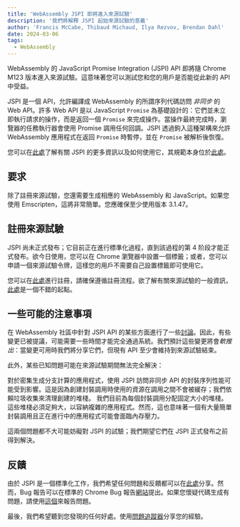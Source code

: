 ```yaml
---
title: 'WebAssembly JSPI 即將進入來源試驗'
description: '我們將解釋 JSPI 起始來源試驗的意義'
author: 'Francis McCabe, Thibaud Michaud, Ilya Rezvov, Brendan Dahl'
date: 2024-03-06
tags:
  - WebAssembly
---
```

WebAssembly 的 JavaScript Promise Integration (JSPI) API 即將隨 Chrome M123 版本進入來源試驗。這意味著您可以測試您和您的用戶是否能從此新的 API 中受益。

JSPI 是一個 API，允許編譯成 WebAssembly 的所謂序列代碼訪問 _非同步_ 的 Web API。許多 Web API 是以 JavaScript `Promise` 為基礎設計的：它們並未立即執行請求的操作，而是返回一個 `Promise` 來完成操作。當操作最終完成時，瀏覽器的任務執行器會使用 Promise 調用任何回調。JSPI 透過鉤入這種架構來允許 WebAssembly 應用程式在返回 `Promise` 時暫停，並在 `Promise` 被解析後恢復。

<!--truncate-->
您可以在[此處](https://v8.dev/blog/jspi)了解有關 JSPI 的更多資訊以及如何使用它，其規範本身位於[此處](https://github.com/WebAssembly/js-promise-integration)。

## 要求

除了註冊來源試驗，您還需要生成相應的 WebAssembly 和 JavaScript。如果您使用 Emscripten，這將非常簡單。您應確保至少使用版本 3.1.47。

## 註冊來源試驗

JSPI 尚未正式發布；它目前正在進行標準化過程，直到該過程的第 4 阶段才能正式發布。欲今日使用，您可以在 Chrome 瀏覽器中設置一個標籤；或者，您可以申請一個來源試驗令牌，這樣您的用戶不需要自己設置標籤即可使用它。

您可以在[此處](https://developer.chrome.com/origintrials/#/register_trial/1603844417297317889)進行註冊，請確保遵循註冊流程。欲了解有關來源試驗的一般資訊，[此處](https://developer.chrome.com/docs/web-platform/origin-trials)是一個不錯的起點。

## 一些可能的注意事項

在 WebAssembly 社區中針對 JSPI API 的某些方面進行了一些[討論](https://github.com/WebAssembly/js-promise-integration/issues)。因此，有些變更已被提議，可能需要一些時間才能完全通過系統。我們預計這些變更將會*軟推出*：當變更可用時我們將分享它們，但現有 API 至少會維持到來源試驗結束。

此外，某些已知問題可能在來源試驗期間無法完全解決：

對於密集生成分支計算的應用程式，使用 JSPI 訪問非同步 API 的封裝序列性能可能受到影響。這是因為創建封裝調用時使用的資源在調用之間不會被緩存；我們依賴垃圾收集來清理創建的堆棧。
我們目前為每個封裝調用分配固定大小的堆棧。這些堆棧必須足夠大，以容納複雜的應用程式。然而，這也意味著一個有大量簡單封裝調用且正在進行中的應用程式可能會面臨內存壓力。

這兩個問題都不大可能妨礙對 JSPI 的試驗；我們期望它們在 JSPI 正式發布之前得到解決。

## 反饋

由於 JSPI 是一個標準化工作，我們希望任何問題和反饋都可以在[此處](https://github.com/WebAssembly/js-promise-integration/issues)分享。然而，Bug 報告可以在標準的 Chrome Bug 報告[網站](https://issues.chromium.org/new)提出。如果您懷疑代碼生成有問題，請使用[這個](https://github.com/emscripten-core/emscripten/issues)來報告問題。

最後，我們希望聽到您發現的任何好處。使用[問題追蹤器](https://github.com/WebAssembly/js-promise-integration/issues)分享您的經驗。
